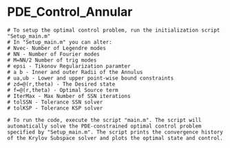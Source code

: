 # PDE_Control_Annular
    # To setup the optimal control problem, run the initialization script "Setup_main.m"
    # In "Setup_main.m" you can alter: 
    # Nvec- Number of Legendre modes
    # NN - Number of Fourier modes
    # M=NN/2 Number of trig modes
    # epsi - Tikonov Regularization paramter
    # a b - Inner and outer Radii of the Annulus
    # ua,ub - Lower and upper point-wise bound constraints
    # zd=@(r,theta) - The Desired state
    # f=@(r,theta) - Optimal Source term
    # IterMax - Max Number of SSN iterations
    # tolSSN - Tolerance SSN solver
    # tolKSP - Tolerance KSP solver
 
    # To run the code, execute the script "main.m". The script will automatically solve the PDE-constrained optimal control problem specified by "Setup_main.m". The script prints the convergence history of the Krylov Subspace solver and plots the optimal state and control.
